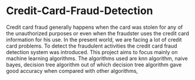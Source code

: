 # Credit-Card-Fraud-Detection
Credit card fraud generally happens when the card was stolen for any of the unauthorized purposes or even when the fraudster uses the credit card information for his use. In the present world, we are facing a lot of credit card problems. To detect the fraudulent activities the credit card fraud detection system was introduced. This project aims to focus mainly on machine learning algorithms. The algorithms used are knn algorithm, naive bayes, decision tree algorithm out of which decision tree algorithm gave good accuracy when compared with other algorithms,
